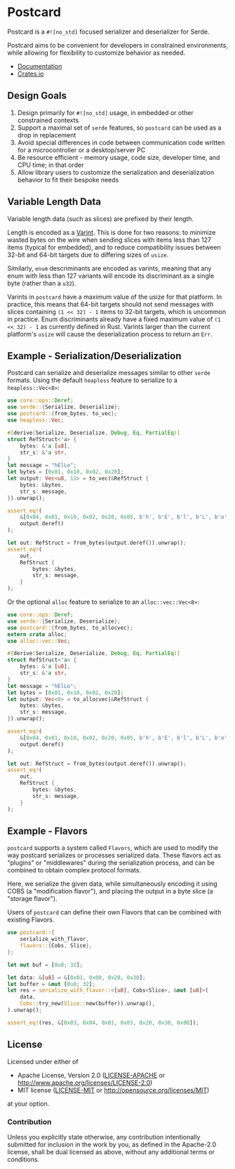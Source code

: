 # Postcard

Postcard is a `#![no_std]` focused serializer and deserializer for Serde.

Postcard aims to be convenient for developers in constrained environments, while
allowing for flexibility to customize behavior as needed.

* [Documentation](https://docs.rs/postcard/)
* [Crates.io](https://crates.io/crates/postcard)

## Design Goals

1. Design primarily for `#![no_std]` usage, in embedded or other constrained contexts
2. Support a maximal set of `serde` features, so `postcard` can be used as a drop in replacement
3. Avoid special differences in code between communication code written for a microcontroller or a desktop/server PC
4. Be resource efficient - memory usage, code size, developer time, and CPU time; in that order
5. Allow library users to customize the serialization and deserialization  behavior to fit their bespoke needs

## Variable Length Data

Variable length data (such as slices) are prefixed by their length.

Length is encoded as a [Varint]. This is done for two reasons: to minimize wasted bytes
on the wire when sending slices with items less than 127 items (typical for embedded),
and to reduce compatibility issues between 32-bit and 64-bit targets due to differing sizes
of `usize`.

Similarly, `enum` descriminants are encoded as varints, meaning that any enum with less than
127 variants will encode its discriminant as a single byte (rather than a `u32`).

Varints in `postcard` have a maximum value of the usize for that platform. In practice, this
means that 64-bit targets should not send messages with slices containing `(1 << 32) - 1` items
to 32-bit targets, which is uncommon in practice. Enum discriminants already have a fixed
maximum value of `(1 << 32) - 1` as currently defined in Rust. Varints larger than the current platform's
`usize` will cause the deserialization process to return an `Err`.

[Varint]: https://developers.google.com/protocol-buffers/docs/encoding

## Example - Serialization/Deserialization

Postcard can serialize and deserialize messages similar to other `serde` formats.
Using the default `heapless` feature to serialize to a `heapless::Vec<8>`:

```rust
use core::ops::Deref;
use serde::{Serialize, Deserialize};
use postcard::{from_bytes, to_vec};
use heapless::Vec;

#[derive(Serialize, Deserialize, Debug, Eq, PartialEq)]
struct RefStruct<'a> {
    bytes: &'a [u8],
    str_s: &'a str,
}
let message = "hElLo";
let bytes = [0x01, 0x10, 0x02, 0x20];
let output: Vec<u8, 11> = to_vec(&RefStruct {
    bytes: &bytes,
    str_s: message,
}).unwrap();

assert_eq!(
    &[0x04, 0x01, 0x10, 0x02, 0x20, 0x05, b'h', b'E', b'l', b'L', b'o',],
    output.deref()
);

let out: RefStruct = from_bytes(output.deref()).unwrap();
assert_eq!(
    out,
    RefStruct {
        bytes: &bytes,
        str_s: message,
    }
);
```

Or the optional `alloc` feature to serialize to an `alloc::vec::Vec<8>`:
```rust
use core::ops::Deref;
use serde::{Serialize, Deserialize};
use postcard::{from_bytes, to_allocvec};
extern crate alloc;
use alloc::vec::Vec;

#[derive(Serialize, Deserialize, Debug, Eq, PartialEq)]
struct RefStruct<'a> {
    bytes: &'a [u8],
    str_s: &'a str,
}
let message = "hElLo";
let bytes = [0x01, 0x10, 0x02, 0x20];
let output: Vec<8> = to_allocvec(&RefStruct {
    bytes: &bytes,
    str_s: message,
}).unwrap();

assert_eq!(
    &[0x04, 0x01, 0x10, 0x02, 0x20, 0x05, b'h', b'E', b'l', b'L', b'o',],
    output.deref()
);

let out: RefStruct = from_bytes(output.deref()).unwrap();
assert_eq!(
    out,
    RefStruct {
        bytes: &bytes,
        str_s: message,
    }
);
```

## Example - Flavors

`postcard` supports a system called `Flavors`, which are used to modify the way
postcard serializes or processes serialized data. These flavors act as "plugins" or "middlewares"
during the serialization process, and can be combined to obtain complex protocol formats.

Here, we serialize the given data, while simultaneously encoding it using COBS (a "modification flavor"),
and placing the output in a byte slice (a "storage flavor").

Users of `postcard` can define their own Flavors that can be combined with existing Flavors.

```rust
use postcard::{
    serialize_with_flavor,
    flavors::{Cobs, Slice},
};

let mut buf = [0u8; 32];

let data: &[u8] = &[0x01, 0x00, 0x20, 0x30];
let buffer = &mut [0u8; 32];
let res = serialize_with_flavor::<[u8], Cobs<Slice>, &mut [u8]>(
    data,
    Cobs::try_new(Slice::new(buffer)).unwrap(),
).unwrap();

assert_eq!(res, &[0x03, 0x04, 0x01, 0x03, 0x20, 0x30, 0x00]);
```

## License

Licensed under either of

- Apache License, Version 2.0 ([LICENSE-APACHE](LICENSE-APACHE) or
  http://www.apache.org/licenses/LICENSE-2.0)
- MIT license ([LICENSE-MIT](LICENSE-MIT) or http://opensource.org/licenses/MIT)

at your option.

### Contribution

Unless you explicitly state otherwise, any contribution intentionally submitted
for inclusion in the work by you, as defined in the Apache-2.0 license, shall be
dual licensed as above, without any additional terms or conditions.
